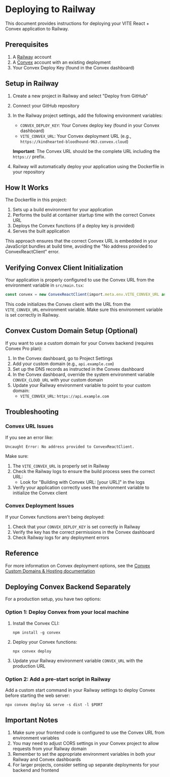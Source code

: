 # Deploying to Railway

This document provides instructions for deploying your VITE React + Convex application to Railway.

## Prerequisites

1. A [Railway](https://railway.app/) account
2. A [Convex](https://www.convex.dev/) account with an existing deployment
3. Your Convex Deploy Key (found in the Convex dashboard)

## Setup in Railway

1. Create a new project in Railway and select "Deploy from GitHub"

2. Connect your GitHub repository

3. In the Railway project settings, add the following environment variables:

   - `CONVEX_DEPLOY_KEY`: Your Convex deploy key (found in your Convex dashboard)
   - `VITE_CONVEX_URL`: Your Convex deployment URL (e.g., `https://kindhearted-bloodhound-963.convex.cloud`)

   **Important**: The Convex URL should be the complete URL including the `https://` prefix.

4. Railway will automatically deploy your application using the Dockerfile in your repository

## How It Works

The Dockerfile in this project:

1. Sets up a build environment for your application
2. Performs the build at container startup time with the correct Convex URL
3. Deploys the Convex functions (if a deploy key is provided)
4. Serves the built application

This approach ensures that the correct Convex URL is embedded in your JavaScript bundles at build time, avoiding the "No address provided to ConvexReactClient" error.

## Verifying Convex Client Initialization

Your application is properly configured to use the Convex URL from the environment variable in `src/main.tsx`:

```typescript
const convex = new ConvexReactClient(import.meta.env.VITE_CONVEX_URL as string);
```

This code initializes the Convex client with the URL from the `VITE_CONVEX_URL` environment variable. Make sure this environment variable is set correctly in Railway.

## Convex Custom Domain Setup (Optional)

If you want to use a custom domain for your Convex backend (requires Convex Pro plan):

1. In the Convex dashboard, go to Project Settings
2. Add your custom domain (e.g., `api.example.com`)
3. Set up the DNS records as instructed in the Convex dashboard
4. In the Convex dashboard, override the system environment variable `CONVEX_CLOUD_URL` with your custom domain
5. Update your Railway environment variable to point to your custom domain:
   - `VITE_CONVEX_URL`: `https://api.example.com`

## Troubleshooting

### Convex URL Issues

If you see an error like:

```
Uncaught Error: No address provided to ConvexReactClient.
```

Make sure:

1. The `VITE_CONVEX_URL` is properly set in Railway
2. Check the Railway logs to ensure the build process sees the correct URL:
   - Look for "Building with Convex URL: [your URL]" in the logs
3. Verify your application correctly uses the environment variable to initialize the Convex client

### Convex Deployment Issues

If your Convex functions aren't being deployed:

1. Check that your `CONVEX_DEPLOY_KEY` is set correctly in Railway
2. Verify the key has the correct permissions in the Convex dashboard
3. Check Railway logs for any deployment errors

## Reference

For more information on Convex deployment options, see the [Convex Custom Domains & Hosting documentation](https://docs.convex.dev/production/hosting/custom)

## Deploying Convex Backend Separately

For a production setup, you have two options:

### Option 1: Deploy Convex from your local machine

1. Install the Convex CLI:

   ```
   npm install -g convex
   ```

2. Deploy your Convex functions:

   ```
   npx convex deploy
   ```

3. Update your Railway environment variable `CONVEX_URL` with the production URL

### Option 2: Add a pre-start script in Railway

Add a custom start command in your Railway settings to deploy Convex before starting the web server:

```
npx convex deploy && serve -s dist -l $PORT
```

## Important Notes

1. Make sure your frontend code is configured to use the Convex URL from environment variables
2. You may need to adjust CORS settings in your Convex project to allow requests from your Railway domain
3. Remember to set the appropriate environment variables in both your Railway and Convex dashboards
4. For larger projects, consider setting up separate deployments for your backend and frontend
